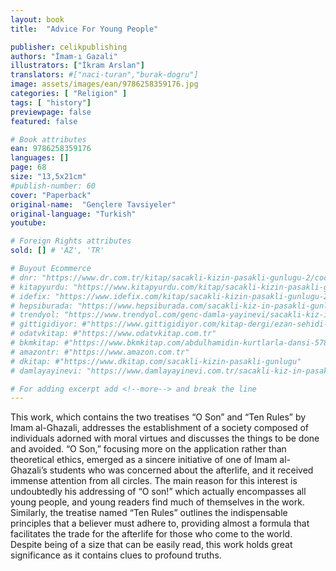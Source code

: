 ```yaml
---
layout: book
title:  "Advice For Young People"

publisher: celikpublishing
authors: "İmam-ı Gazali"
illustrators: ["İkram Arslan"]
translators: #["naci-turan","burak-dogru"]
image: assets/images/ean/9786258359176.jpg
categories: [ "Religion" ]
tags: [ "history"]
previewpage: false
featured: false

# Book attributes
ean: 9786258359176
languages: []
page: 68
size: "13,5x21cm"
#publish-number: 60
cover: "Paperback"
original-name:  "Gençlere Tavsiyeler"
original-language: "Turkish"
youtube:

# Foreign Rights attributes
sold: [] # 'AZ', 'TR'

# Buyout Ecommerce
# dnr: "https://www.dr.com.tr/kitap/sacakli-kizin-pasakli-gunlugu-2/cocuk-ve-genclik/genclik-10-yas/roman-oyku/urunno=0001893059001"
# kitapyurdu: "https://www.kitapyurdu.com/kitap/sacakli-kizin-pasakli-gunlugu-2-/560122.html&filter_name=Sa%C3%A7akl%C4%B1+K%C4%B1z%27%C4%B1n+Pasakl%C4%B1+G%C3%BCnl%C3%BC%C4%9F%C3%BC+2"
# idefix: "https://www.idefix.com/kitap/sacakli-kizin-pasakli-gunlugu-2/cocuk-ve-genclik/genclik-10-yas/roman-oyku/urunno=0001893059001"
# hepsiburada: "https://www.hepsiburada.com/sacakli-kiz-in-pasakli-gunlugu-2-damla-yayinevi-p-HBV000012ER86"
# trendyol: "https://www.trendyol.com/genc-damla-yayinevi/sacakli-kiz-in-pasakli-gunlugu-2-p-54825777"
# gittigidiyor: #"https://www.gittigidiyor.com/kitap-dergi/ezan-sehidi-adnan-menderes_pdp_732728793"
# odatvkitap: #"https://www.odatvkitap.com.tr"
# bkmkitap: #"https://www.bkmkitap.com/abdulhamidin-kurtlarla-dansi-578226"
# amazontr: #"https://www.amazon.com.tr"
# dkitap: #"https://www.dkitap.com/sacakli-kizin-pasakli-gunlugu"
# damlayayinevi: "https://www.damlayayinevi.com.tr/sacakli-kiz-in-pasakli-gunlugu-2-bu-iste-bi-terslik-var"

# For adding excerpt add <!--more--> and break the line
---
```

This work, which contains the two treatises “O
Son” and “Ten Rules” by Imam al-Ghazali, addresses the establishment of a society composed
of individuals adorned with moral virtues and discusses the things to be done and avoided.
“O Son,” focusing more on the application rather
than theoretical ethics, emerged as a sincere initiative of one of Imam al-Ghazali’s students who was
concerned about the afterlife, and it received immense attention from all circles. The main reason
for this interest is undoubtedly his addressing of “O
son!” which actually encompasses all young people, and young readers find much of themselves in
the work.
Similarly, the treatise named “Ten Rules” outlines
the indispensable principles that a believer must
adhere to, providing almost a formula that facilitates the trade for the afterlife for those who come
to the world.
Despite being of a size that can be easily read,
this work holds great significance as it contains
clues to profound truths.
<!--more--> 

